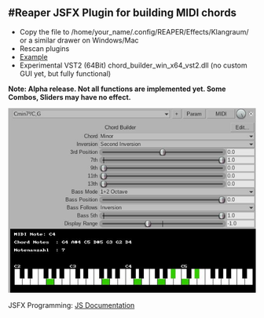 #Reaper JSFX Plugin for building MIDI chords
---
- Copy the file to /home/your_name/.config/REAPER/Effects/Klangraum/ or a similar drawer on Windows/Mac
- Rescan plugins
- [Example](https://soundcloud.com/klangraum2/impossible-dream-2)
- Experimental VST2 (64Bit) chord_builder_win_x64_vst2.dll (no custom GUI yet, but fully functional)
  
**Note: Alpha release. Not all functions are implemented yet. Some Combos, Sliders may have no effect.**

![Screenshot](images/chord_builder_screenshot_2.jpg)

JSFX Programming: [JS Documentation](http://reaper.fm/sdk/js/js.php#js_intro)

